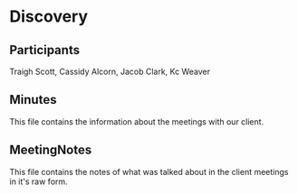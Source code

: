 # Discovery

## Participants
Traigh Scott, Cassidy Alcorn, Jacob Clark, Kc Weaver

## Minutes
This file contains the information about the meetings with our client.

## MeetingNotes
This file contains the notes of what was talked about in the client meetings in it's raw form.